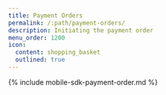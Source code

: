 ```yaml
---
title: Payment Orders
permalink: /:path/payment-orders/
description: Initiating the payment order
menu_order: 1200
icon:
  content: shopping_basket
  outlined: true
---
```


{% include mobile-sdk-payment-order.md %}
